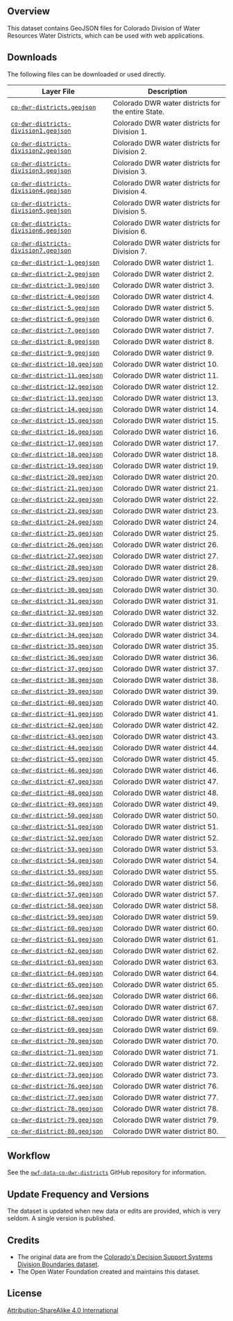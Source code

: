 ## Overview ##

This dataset contains GeoJSON files for Colorado Division of Water Resources Water Districts,
which can be used with web applications.

## Downloads ##

The following files can be downloaded or used directly.

| **Layer File** | **Description** |
| -- | -- |
| [`co-dwr-districts.geojson`](co-dwr-districts.geojson) | Colorado DWR water districts for the entire State. |
| [`co-dwr-districts-division1.geojson`](co-dwr-districts-division1.geojson) | Colorado DWR water districts for Division 1. |
| [`co-dwr-districts-division2.geojson`](co-dwr-districts-division2.geojson) | Colorado DWR water districts for Division 2. |
| [`co-dwr-districts-division3.geojson`](co-dwr-districts-division3.geojson) | Colorado DWR water districts for Division 3. |
| [`co-dwr-districts-division4.geojson`](co-dwr-districts-division4.geojson) | Colorado DWR water districts for Division 4. |
| [`co-dwr-districts-division5.geojson`](co-dwr-districts-division5.geojson) | Colorado DWR water districts for Division 5. |
| [`co-dwr-districts-division6.geojson`](co-dwr-districts-division6.geojson) | Colorado DWR water districts for Division 6. |
| [`co-dwr-districts-division7.geojson`](co-dwr-districts-division7.geojson) | Colorado DWR water districts for Division 7. |
| [`co-dwr-district-1.geojson`](co-dwr-district-1.geojson) | Colorado DWR water district 1. |
| [`co-dwr-district-2.geojson`](co-dwr-district-2.geojson) | Colorado DWR water district 2. |
| [`co-dwr-district-3.geojson`](co-dwr-district-3.geojson) | Colorado DWR water district 3. |
| [`co-dwr-district-4.geojson`](co-dwr-district-4.geojson) | Colorado DWR water district 4. |
| [`co-dwr-district-5.geojson`](co-dwr-district-5.geojson) | Colorado DWR water district 5. |
| [`co-dwr-district-6.geojson`](co-dwr-district-6.geojson) | Colorado DWR water district 6. |
| [`co-dwr-district-7.geojson`](co-dwr-district-7.geojson) | Colorado DWR water district 7. |
| [`co-dwr-district-8.geojson`](co-dwr-district-8.geojson) | Colorado DWR water district 8. |
| [`co-dwr-district-9.geojson`](co-dwr-district-9.geojson) | Colorado DWR water district 9. |
| [`co-dwr-district-10.geojson`](co-dwr-district-10.geojson) | Colorado DWR water district 10. |
| [`co-dwr-district-11.geojson`](co-dwr-district-11.geojson) | Colorado DWR water district 11. |
| [`co-dwr-district-12.geojson`](co-dwr-district-12.geojson) | Colorado DWR water district 12. |
| [`co-dwr-district-13.geojson`](co-dwr-district-13.geojson) | Colorado DWR water district 13. |
| [`co-dwr-district-14.geojson`](co-dwr-district-14.geojson) | Colorado DWR water district 14. |
| [`co-dwr-district-15.geojson`](co-dwr-district-15.geojson) | Colorado DWR water district 15. |
| [`co-dwr-district-16.geojson`](co-dwr-district-16.geojson) | Colorado DWR water district 16. |
| [`co-dwr-district-17.geojson`](co-dwr-district-17.geojson) | Colorado DWR water district 17. |
| [`co-dwr-district-18.geojson`](co-dwr-district-18.geojson) | Colorado DWR water district 18. |
| [`co-dwr-district-19.geojson`](co-dwr-district-19.geojson) | Colorado DWR water district 19. |
| [`co-dwr-district-20.geojson`](co-dwr-district-20.geojson) | Colorado DWR water district 20. |
| [`co-dwr-district-21.geojson`](co-dwr-district-21.geojson) | Colorado DWR water district 21. |
| [`co-dwr-district-22.geojson`](co-dwr-district-22.geojson) | Colorado DWR water district 22. |
| [`co-dwr-district-23.geojson`](co-dwr-district-23.geojson) | Colorado DWR water district 23. |
| [`co-dwr-district-24.geojson`](co-dwr-district-24.geojson) | Colorado DWR water district 24. |
| [`co-dwr-district-25.geojson`](co-dwr-district-25.geojson) | Colorado DWR water district 25. |
| [`co-dwr-district-26.geojson`](co-dwr-district-26.geojson) | Colorado DWR water district 26. |
| [`co-dwr-district-27.geojson`](co-dwr-district-27.geojson) | Colorado DWR water district 27. |
| [`co-dwr-district-28.geojson`](co-dwr-district-28.geojson) | Colorado DWR water district 28. |
| [`co-dwr-district-29.geojson`](co-dwr-district-29.geojson) | Colorado DWR water district 29. |
| [`co-dwr-district-30.geojson`](co-dwr-district-30.geojson) | Colorado DWR water district 30. |
| [`co-dwr-district-31.geojson`](co-dwr-district-31.geojson) | Colorado DWR water district 31. |
| [`co-dwr-district-32.geojson`](co-dwr-district-32.geojson) | Colorado DWR water district 32. |
| [`co-dwr-district-33.geojson`](co-dwr-district-33.geojson) | Colorado DWR water district 33. |
| [`co-dwr-district-34.geojson`](co-dwr-district-34.geojson) | Colorado DWR water district 34. |
| [`co-dwr-district-35.geojson`](co-dwr-district-35.geojson) | Colorado DWR water district 35. |
| [`co-dwr-district-36.geojson`](co-dwr-district-36.geojson) | Colorado DWR water district 36. |
| [`co-dwr-district-37.geojson`](co-dwr-district-37.geojson) | Colorado DWR water district 37. |
| [`co-dwr-district-38.geojson`](co-dwr-district-38.geojson) | Colorado DWR water district 38. |
| [`co-dwr-district-39.geojson`](co-dwr-district-39.geojson) | Colorado DWR water district 39. |
| [`co-dwr-district-40.geojson`](co-dwr-district-40.geojson) | Colorado DWR water district 40. |
| [`co-dwr-district-41.geojson`](co-dwr-district-41.geojson) | Colorado DWR water district 41. |
| [`co-dwr-district-42.geojson`](co-dwr-district-42.geojson) | Colorado DWR water district 42. |
| [`co-dwr-district-43.geojson`](co-dwr-district-43.geojson) | Colorado DWR water district 43. |
| [`co-dwr-district-44.geojson`](co-dwr-district-44.geojson) | Colorado DWR water district 44. |
| [`co-dwr-district-45.geojson`](co-dwr-district-45.geojson) | Colorado DWR water district 45. |
| [`co-dwr-district-46.geojson`](co-dwr-district-46.geojson) | Colorado DWR water district 46. |
| [`co-dwr-district-47.geojson`](co-dwr-district-47.geojson) | Colorado DWR water district 47. |
| [`co-dwr-district-48.geojson`](co-dwr-district-48.geojson) | Colorado DWR water district 48. |
| [`co-dwr-district-49.geojson`](co-dwr-district-49.geojson) | Colorado DWR water district 49. |
| [`co-dwr-district-50.geojson`](co-dwr-district-50.geojson) | Colorado DWR water district 50. |
| [`co-dwr-district-51.geojson`](co-dwr-district-51.geojson) | Colorado DWR water district 51. |
| [`co-dwr-district-52.geojson`](co-dwr-district-52.geojson) | Colorado DWR water district 52. |
| [`co-dwr-district-53.geojson`](co-dwr-district-53.geojson) | Colorado DWR water district 53. |
| [`co-dwr-district-54.geojson`](co-dwr-district-54.geojson) | Colorado DWR water district 54. |
| [`co-dwr-district-55.geojson`](co-dwr-district-55.geojson) | Colorado DWR water district 55. |
| [`co-dwr-district-56.geojson`](co-dwr-district-56.geojson) | Colorado DWR water district 56. |
| [`co-dwr-district-57.geojson`](co-dwr-district-57.geojson) | Colorado DWR water district 57. |
| [`co-dwr-district-58.geojson`](co-dwr-district-58.geojson) | Colorado DWR water district 58. |
| [`co-dwr-district-59.geojson`](co-dwr-district-59.geojson) | Colorado DWR water district 59. |
| [`co-dwr-district-60.geojson`](co-dwr-district-60.geojson) | Colorado DWR water district 60. |
| [`co-dwr-district-61.geojson`](co-dwr-district-61.geojson) | Colorado DWR water district 61. |
| [`co-dwr-district-62.geojson`](co-dwr-district-62.geojson) | Colorado DWR water district 62. |
| [`co-dwr-district-63.geojson`](co-dwr-district-63.geojson) | Colorado DWR water district 63. |
| [`co-dwr-district-64.geojson`](co-dwr-district-64.geojson) | Colorado DWR water district 64. |
| [`co-dwr-district-65.geojson`](co-dwr-district-65.geojson) | Colorado DWR water district 65. |
| [`co-dwr-district-66.geojson`](co-dwr-district-66.geojson) | Colorado DWR water district 66. |
| [`co-dwr-district-67.geojson`](co-dwr-district-67.geojson) | Colorado DWR water district 67. |
| [`co-dwr-district-68.geojson`](co-dwr-district-68.geojson) | Colorado DWR water district 68. |
| [`co-dwr-district-69.geojson`](co-dwr-district-69.geojson) | Colorado DWR water district 69. |
| [`co-dwr-district-70.geojson`](co-dwr-district-70.geojson) | Colorado DWR water district 70. |
| [`co-dwr-district-71.geojson`](co-dwr-district-71.geojson) | Colorado DWR water district 71. |
| [`co-dwr-district-72.geojson`](co-dwr-district-72.geojson) | Colorado DWR water district 72. |
| [`co-dwr-district-73.geojson`](co-dwr-district-73.geojson) | Colorado DWR water district 73. |
| [`co-dwr-district-76.geojson`](co-dwr-district-76.geojson) | Colorado DWR water district 76. |
| [`co-dwr-district-77.geojson`](co-dwr-district-77.geojson) | Colorado DWR water district 77. |
| [`co-dwr-district-78.geojson`](co-dwr-district-78.geojson) | Colorado DWR water district 78. |
| [`co-dwr-district-79.geojson`](co-dwr-district-79.geojson) | Colorado DWR water district 79. |
| [`co-dwr-district-80.geojson`](co-dwr-district-80.geojson) | Colorado DWR water district 80. |

## Workflow ##

See the [`owf-data-co-dwr-districts`](https://github.com/OpenWaterFoundation/owf-data-co-dwr-districts)
GitHub repository for information.

## Update Frequency and Versions ##

The dataset is updated when new data or edits are provided, which is very seldom.
A single version is published.

## Credits ##

* The original data are from the [Colorado's Decision Support Systems Division Boundaries dataset](https://cdss.colorado.gov/gis-data/gis-data-by-category).
* The Open Water Foundation created and maintains this dataset.

## License ##

[Attribution-ShareAlike 4.0 International](https://creativecommons.org/licenses/by-sa/4.0/)
